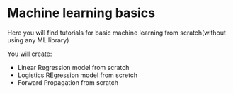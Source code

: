# Machine learning basics
Here you will find tutorials for basic machine learning from scratch(without using any ML library)

You will create:
* Linear Regression model from scratch
* Logistics REgression model from scretch
* Forward Propagation from scratch
